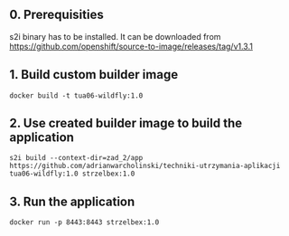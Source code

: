 ## 0. Prerequisities
s2i binary has to be installed. It can be downloaded from https://github.com/openshift/source-to-image/releases/tag/v1.3.1

## 1. Build custom builder image
```
docker build -t tua06-wildfly:1.0
```

## 2. Use created builder image to build the application
```
s2i build --context-dir=zad_2/app https://github.com/adrianwarcholinski/techniki-utrzymania-aplikacji tua06-wildfly:1.0 strzelbex:1.0
```

## 3. Run the application
```
docker run -p 8443:8443 strzelbex:1.0
```
